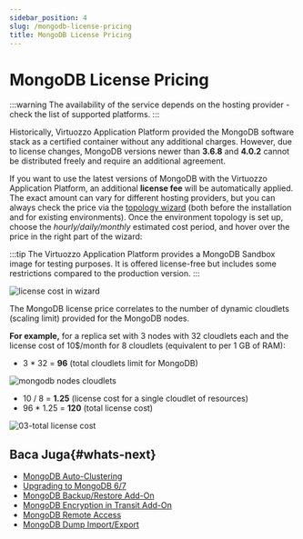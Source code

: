 ```yaml
---
sidebar_position: 4
slug: /mongodb-license-pricing
title: MongoDB License Pricing
---
```

# MongoDB License Pricing

:::warning
The availability of the service depends on the hosting provider - check the list of supported platforms.
:::

Historically, Virtuozzo Application Platform provided the MongoDB software stack as a certified container without any additional charges. However, due to license changes, MongoDB versions newer than **3.6.8** and **4.0.2** cannot be distributed freely and require an additional agreement.

If you want to use the latest versions of MongoDB with the Virtuozzo Application Platform, an additional **license fee** will be automatically applied. The exact amount can vary for different hosting providers, but you can always check the price via the [topology wizard](<https://docs.dewacloud.com/docs/setting-up-environment/>) (both before the installation and for existing environments). Once the environment topology is set up, choose the _hourly/daily/monthly_ estimated cost period, and hover over the price in the right part of the wizard:

:::tip
The Virtuozzo Application Platform provides a MongoDB Sandbox image for testing purposes. It is offered license-free but includes some restrictions compared to the production version.
:::

![license cost in wizard](#)

The MongoDB license price correlates to the number of dynamic cloudlets (scaling limit) provided for the MongoDB nodes.

__For example,__ for a replica set with 3 nodes with 32 cloudlets each and the license cost of 10$/month for 8 cloudlets (equivalent to per 1 GB of RAM):

* 3 * 32 = **96** (total cloudlets limit for MongoDB)

![mongodb nodes cloudlets](#)

* 10 / 8 = **1.25** (license cost for a single cloudlet of resources)
* 96 * 1.25 = **120** (total license cost)

![03-total license cost](#)

## Baca Juga{#whats-next}

  * [MongoDB Auto-Clustering](<https://docs.dewacloud.com/docs/mongodb-auto-clustering/>)
  * [Upgrading to MongoDB 6/7](<https://docs.dewacloud.com/docs/updating-to-mongodb-7/>)
  * [MongoDB Backup/Restore Add-On](<https://docs.dewacloud.com/docs/mongodb-backup-restore-addon/>)
  * [MongoDB Encryption in Transit Add-On](<https://docs.dewacloud.com/docs/mongodb-ssl-addon/>)
  * [MongoDB Remote Access](<https://docs.dewacloud.com/docs/remote-access-to-mongodb/>)
  * [MongoDB Dump Import/Export](<https://docs.dewacloud.com/docs/dump-import-export-to-mongodb/>)